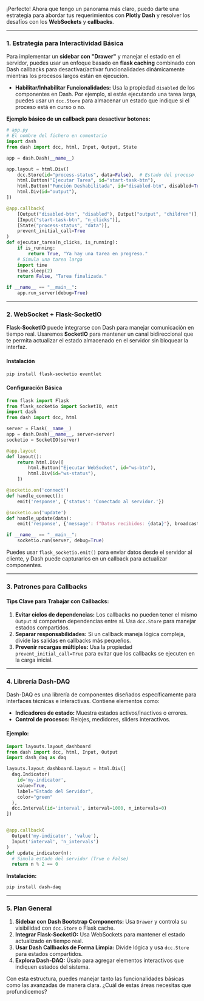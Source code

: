 ¡Perfecto! Ahora que tengo un panorama más claro, puedo darte una estrategia para abordar tus requerimientos con **Plotly Dash** y resolver los desafíos con los **WebSockets** y **callbacks**.

---

### **1. Estrategia para Interactividad Básica**

Para implementar un **sidebar con "Drawer"** y manejar el estado en el servidor, puedes usar un enfoque basado en **flask caching** combinado con Dash callbacks para desactivar/activar funcionalidades dinámicamente mientras los procesos largos están en ejecución.

- **Habilitar/Inhabilitar Funcionalidades:** Usa la propiedad `disabled` de los componentes en Dash. Por ejemplo, si estás ejecutando una tarea larga, puedes usar un `dcc.Store` para almacenar un estado que indique si el proceso está en curso o no.

**Ejemplo básico de un callback para desactivar botones:**
```python
# app.py
# El nombre del fichero en comentario
import dash
from dash import dcc, html, Input, Output, State

app = dash.Dash(__name__)

app.layout = html.Div([
    dcc.Store(id="process-status", data=False),  # Estado del proceso
    html.Button("Ejecutar Tarea", id="start-task-btn"),
    html.Button("Función Deshabilitada", id="disabled-btn", disabled=True),
    html.Div(id="output"),
])

@app.callback(
    [Output("disabled-btn", "disabled"), Output("output", "children")],
    [Input("start-task-btn", "n_clicks")],
    [State("process-status", "data")],
    prevent_initial_call=True
)
def ejecutar_tarea(n_clicks, is_running):
    if is_running:
        return True, "Ya hay una tarea en progreso."
    # Simula una tarea larga
    import time
    time.sleep(2)
    return False, "Tarea finalizada."

if __name__ == "__main__":
    app.run_server(debug=True)
```

---

### **2. WebSocket + Flask-SocketIO**

**Flask-SocketIO** puede integrarse con Dash para manejar comunicación en tiempo real. Usaremos **SocketIO** para mantener un canal bidireccional que te permita actualizar el estado almacenado en el servidor sin bloquear la interfaz.

#### Instalación
```bash
pip install flask-socketio eventlet
```

#### Configuración Básica
```python
from flask import Flask
from flask_socketio import SocketIO, emit
import dash
from dash import dcc, html

server = Flask(__name__)
app = dash.Dash(__name__, server=server)
socketio = SocketIO(server)

@app.layout
def layout():
    return html.Div([
        html.Button("Ejecutar WebSocket", id="ws-btn"),
        html.Div(id="ws-status"),
    ])

@socketio.on('connect')
def handle_connect():
    emit('response', {'status': 'Conectado al servidor.'})

@socketio.on('update')
def handle_update(data):
    emit('response', {'message': f"Datos recibidos: {data}"}, broadcast=True)

if __name__ == "__main__":
    socketio.run(server, debug=True)
```

Puedes usar `flask_socketio.emit()` para enviar datos desde el servidor al cliente, y Dash puede capturarlos en un callback para actualizar componentes.

---

### **3. Patrones para Callbacks**

#### Tips Clave para Trabajar con Callbacks:
1. **Evitar ciclos de dependencias:** Los callbacks no pueden tener el mismo `Output` si comparten dependencias entre sí. Usa `dcc.Store` para manejar estados compartidos.
2. **Separar responsabilidades:** Si un callback maneja lógica compleja, divide las salidas en callbacks más pequeños.
3. **Prevenir recargas múltiples:** Usa la propiedad `prevent_initial_call=True` para evitar que los callbacks se ejecuten en la carga inicial.

---

### **4. Librería Dash-DAQ**

Dash-DAQ es una librería de componentes diseñados específicamente para interfaces técnicas e interactivas. Contiene elementos como:
- **Indicadores de estado:** Muestra estados activos/inactivos o errores.
- **Control de procesos:** Relojes, medidores, sliders interactivos.

#### Ejemplo:

```python
import layouts.layout_dashboard
from dash import dcc, html, Input, Output
import dash_daq as daq

layouts.layout_dashboard.layout = html.Div([
  daq.Indicator(
    id='my-indicator',
    value=True,
    label="Estado del Servidor",
    color="green"
  ),
  dcc.Interval(id='interval', interval=1000, n_intervals=0)
])


@app.callback(
  Output('my-indicator', 'value'),
  Input('interval', 'n_intervals')
)
def update_indicator(n):
  # Simula estado del servidor (True o False)
  return n % 2 == 0
```

**Instalación:**
```bash
pip install dash-daq
```

---

### **5. Plan General**

1. **Sidebar con Dash Bootstrap Components:** Usa `Drawer` y controla su visibilidad con `dcc.Store` o Flask cache.
2. **Integrar Flask-SocketIO:** Usa WebSockets para mantener el estado actualizado en tiempo real.
3. **Usar Dash Callbacks de Forma Limpia:** Divide lógica y usa `dcc.Store` para estados compartidos.
4. **Explora Dash-DAQ:** Úsalo para agregar elementos interactivos que indiquen estados del sistema.

Con esta estructura, puedes manejar tanto las funcionalidades básicas como las avanzadas de manera clara. ¿Cuál de estas áreas necesitas que profundicemos?